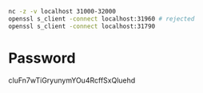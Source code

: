 ```sh
nc -z -v localhost 31000-32000
openssl s_client -connect localhost:31960 # rejected
openssl s_client -connect localhost:31790

```

# Password
cluFn7wTiGryunymYOu4RcffSxQluehd